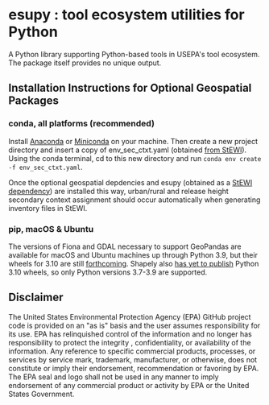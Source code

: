 # **esupy** : tool **e**co**s**ystem **u**tilities for Python

A Python library supporting Python-based tools in USEPA's tool ecosystem. The package itself provides no unique output.


## Installation Instructions for Optional Geospatial Packages

### conda, all platforms (recommended)
Install [Anaconda](https://www.anaconda.com/products/distribution) or [Miniconda](https://docs.conda.io/en/latest/miniconda.html) on your machine. Then create a new project directory and insert a copy of env_sec_ctxt.yaml (obtained [from StEWI](https://github.com/USEPA/standardizedinventories/blob/master/env_sec_ctxt.yaml)).
Using the conda terminal, cd to this new directory and run `conda env create -f env_sec_ctxt.yaml`.

Once the optional geospatial depdencies and esupy (obtained as a [StEWI dependency](https://github.com/USEPA/standardizedinventories/blob/master/setup.py)) are installed this way, urban/rural and release height secondary context assignment should occur automatically when generating inventory files in StEWI.

### pip, macOS & Ubuntu
The versions of Fiona and GDAL necessary to support GeoPandas are available for macOS and Ubuntu machines up through Python 3.9, but their wheels for 3.10 are still [forthcoming](https://github.com/geopandas/geopandas/issues/2212).
Shapely also [has yet to publish](https://github.com/shapely/shapely/issues/1215) Python 3.10 wheels, so only Python versions 3.7-3.9 are supported.


## Disclaimer

The United States Environmental Protection Agency (EPA) GitHub project code is provided on an "as is" basis
and the user assumes responsibility for its use.  EPA has relinquished control of the information and no longer
has responsibility to protect the integrity , confidentiality, or availability of the information.  Any
reference to specific commercial products, processes, or services by service mark, trademark, manufacturer,
or otherwise, does not constitute or imply their endorsement, recommendation or favoring by EPA.  The EPA seal
and logo shall not be used in any manner to imply endorsement of any commercial product or activity by EPA or
the United States Government.

 